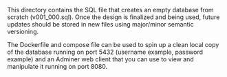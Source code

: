 This directory contains the SQL file that creates an empty database from scratch (v001_000.sql). Once 
the design is finalized and being used, future updates should be stored in new files using major/minor
semantic versioning. 

The Dockerfile and compose file can be used to spin up a clean local copy of the database running on 
port 5432 (username example, password example) and an Adminer web client that you can use to view and
manipulate it running on port 8080.
